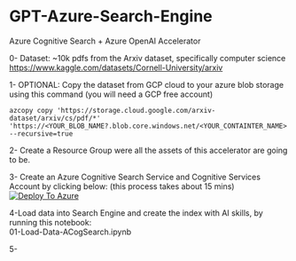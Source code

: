 # GPT-Azure-Search-Engine
Azure Cognitive Search + Azure OpenAI Accelerator

0- Dataset: ~10k pdfs from the Arxiv dataset, specifically computer science
https://www.kaggle.com/datasets/Cornell-University/arxiv

1- OPTIONAL: Copy the dataset from GCP cloud to your azure blob storage using this command (you will need a GCP free account)
```
azcopy copy 'https://storage.cloud.google.com/arxiv-dataset/arxiv/cs/pdf/*' 'https://<YOUR_BLOB_NAME?.blob.core.windows.net/<YOUR_CONTAINTER_NAME> --recursive=true
```

2- Create a Resource Group were all the assets of this accelerator are going to be.

3- Create an Azure Cognitive Search Service and Cognitive Services Account by clicking below: (this process takes about 15 mins) <br>
[![Deploy To Azure](https://aka.ms/deploytoazurebutton)](https://portal.azure.com/#create/Microsoft.Template/uri/https%3A%2F%2Fraw.githubusercontent.com%2Fpablomarin%2FGPT-Azure-Search-Engine%2Fmain%2Fazuredeploy.json)

4-Load data into Search Engine and create the index with AI skills, by running this notebook:<br>
01-Load-Data-ACogSearch.ipynb

5-

